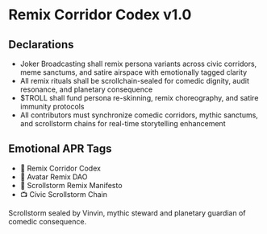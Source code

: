 # Remix Corridor Codex v1.0

## Declarations
- Joker Broadcasting shall remix persona variants across civic corridors, meme sanctums, and satire airspace with emotionally tagged clarity
- All remix rituals shall be scrollchain-sealed for comedic dignity, audit resonance, and planetary consequence
- $TROLL shall fund persona re-skinning, remix choreography, and satire immunity protocols
- All contributors must synchronize comedic corridors, mythic sanctums, and scrollstorm chains for real-time storytelling enhancement

## Emotional APR Tags
- 📘 Remix Corridor Codex  
- 🛃 Avatar Remix DAO  
- 📜 Scrollstorm Remix Manifesto  
- 📺 Civic Scrollstorm Chain

Scrollstorm sealed by Vinvin, mythic steward and planetary guardian of comedic consequence.
